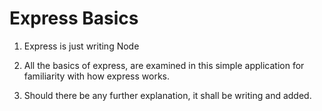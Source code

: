 # Express Basics

1. Express is just writing Node

2. All the basics of express, are examined in this simple application for familiarity with how express works.

3. Should there be any further explanation, it shall be writing and added.
